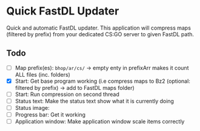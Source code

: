 # Quick FastDL Updater
Quick and automatic FastDL updater. This application will compress maps (filtered by prefix) from your dedicated CS:GO server to given FastDL path.

## Todo
- [ ] Map prefix(es): `bhop/ar/cs/` -> empty enty in prefixArr makes it count ALL files (inc. folders)
- [x] Start: Get base program working (i.e compress maps to Bz2 (optional: filtered by prefix) -> add to FastDL maps folder)
- [ ] Start: Run compression on second thread
- [ ] Status text: Make the status text show what it is currently doing
- [ ] Status image: 
- [ ] Progress bar: Get it working
- [ ] Application window: Make application window scale items correctly 
